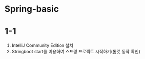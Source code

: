 # Spring-basic

# 1-1 
1. IntelliJ Community Edition 설치 
2. Stringboot start를 이용하여 스프링 프로젝트 시작하기(톰캣 동작 확인)